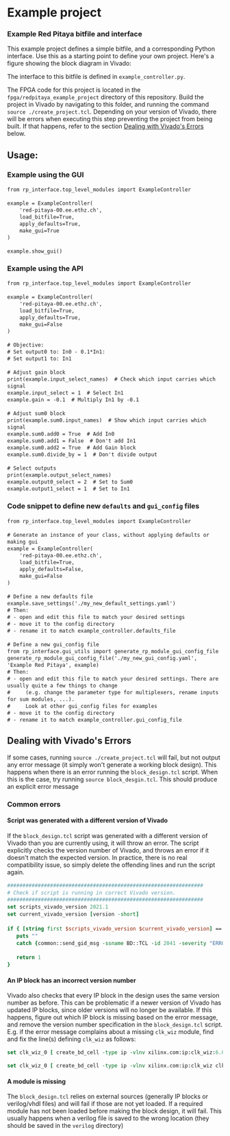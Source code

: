 # Example project
### Example Red Pitaya bitfile and interface

This example project defines a simple bitfile, and a corresponding Python interface. Use this as a starting point to define your own project. Here's a figure showing the block diagram in Vivado:

[//]: # (<img src="./example_project_diagram.png" alt="my_image" width="600"/>)

The interface to this bitfile is defined in `example_controller.py`.

The FPGA code for this project is located in the `fpga/redpitaya_example_project` directory of this repository. Build the project in Vivado by navigating to this folder, and running the command `source ./create_project.tcl`. Depending on your version of Vivado, there will be errors when executing this step preventing the project from being built. If that happens, refer to the section [Dealing with Vivado's Errors](#dealing-with-vivados-errors) below.


## Usage:

### Example using the GUI
```python3
from rp_interface.top_level_modules import ExampleController

example = ExampleController(
    'red-pitaya-00.ee.ethz.ch',
    load_bitfile=True,
    apply_defaults=True,
    make_gui=True
)

example.show_gui()
```

### Example using the API
```python3
from rp_interface.top_level_modules import ExampleController

example = ExampleController(
    'red-pitaya-00.ee.ethz.ch',
    load_bitfile=True,
    apply_defaults=True,
    make_gui=False
)

# Objective: 
# Set output0 to: In0 - 0.1*In1:
# Set output1 to: In1 

# Adjust gain block
print(example.input_select_names)  # Check which input carries which signal
example.input_select = 1  # Select In1
example.gain = -0.1  # Multiply In1 by -0.1

# Adjust sum0 block
print(example.sum0.input_names)  # Show which input carries which signal
example.sum0.add0 = True  # Add In0
example.sum0.add1 = False  # Don't add In1
example.sum0.add2 = True  # Add Gain block
example.sum0.divide_by = 1  # Don't divide output

# Select outputs
print(example.output_select_names)
example.output0_select = 2  # Set to Sum0
example.output1_select = 1  # Set to In1
```

### Code snippet to define new `defaults` and `gui_config` files

```python3
from rp_interface.top_level_modules import ExampleController

# Generate an instance of your class, without applying defaults or making gui
example = ExampleController(
    'red-pitaya-00.ee.ethz.ch',
    load_bitfile=True,
    apply_defaults=False,
    make_gui=False
)

# Define a new defaults file
example.save_settings('./my_new_default_settings.yaml')
# Then:
# - open and edit this file to match your desired settings
# - move it to the config directory
# - rename it to match example_controller.defaults_file

# Define a new gui_config file
from rp_interface.gui_utils import generate_rp_module_gui_config_file
generate_rp_module_gui_config_file('./my_new_gui_config.yaml', 'Example Red Pitaya', example)
# Then:
# - open and edit this file to match your desired settings. There are usually quite a few things to change
#     (e.g. change the parameter type for multiplexers, rename inputs for sum modules, ...).
#     Look at other gui_config files for examples 
# - move it to the config directory
# - rename it to match example_controller.gui_config_file
```


## Dealing with Vivado's Errors

If some cases, running `source ./create_project.tcl` will fail, but not output any error message (it simply won't generate a working block design). This happens when there is an error running the `block_design.tcl` script. When this is the case, try running `source block_desgin.tcl`. This should produce an explicit error message

### Common errors
#### Script was generated with a different version of Vivado
If the `block_design.tcl` script was generated with a different version of Vivado than you are currently using, it will throw an error. The script explicitly checks the version number of Vivado, and throws an error if it doesn't match the expected version. In practice, there is no real compatibility issue, so simply delete the offending lines and run the script again.

```tcl
################################################################
# Check if script is running in correct Vivado version.
################################################################
set scripts_vivado_version 2021.1
set current_vivado_version [version -short]

if { [string first $scripts_vivado_version $current_vivado_version] == -1 } {
   puts ""
   catch {common::send_gid_msg -ssname BD::TCL -id 2041 -severity "ERROR" "This script was generated using Vivado <$scripts_vivado_version> and is being run in <$current_vivado_version> of Vivado. Please run the script in Vivado <$scripts_vivado_version> then open the design in Vivado <$current_vivado_version>. Upgrade the design by running \"Tools => Report => Report IP Status...\", then run write_bd_tcl to create an updated script."}

   return 1
}
```

#### An IP block has an incorrect version number
Vivado also checks that every IP block in the design uses the same version number as before. This can be problematic if a newer version of Vivado has updated IP blocks, since older versions will no longer be available. If this happens, figure out which IP block is missing based on the error message, and remove the version number specification in the `block_design.tcl` script. E.g. if the error message complains about a missing `clk_wiz` module, find  and fix the line(s) defining `clk_wiz` as follows:

```tcl
set clk_wiz_0 [ create_bd_cell -type ip -vlnv xilinx.com:ip:clk_wiz:6.0 clk_wiz_0 ]
``` 

```tcl
set clk_wiz_0 [ create_bd_cell -type ip -vlnv xilinx.com:ip:clk_wiz clk_wiz_0 ]
``` 

#### A module is missing
The `block_design.tcl` relies on external sources (generally IP blocks or verilog/vhdl files) and will fail if those are not yet loaded. If a required module has not been loaded before making the block design, it will fail. This usually happens when a verilog file is saved to the wrong location (they should be saved in the `verilog` directory)